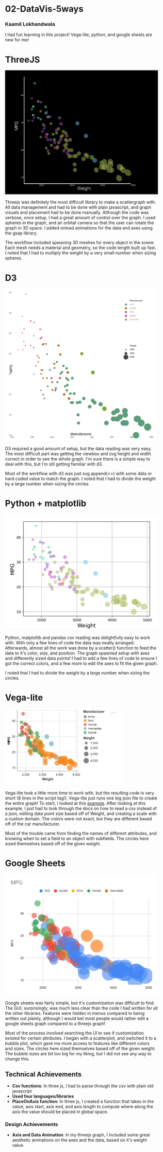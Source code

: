 # 02-DataVis-5ways
### Kaamil Lokhandwala

I had fun learning in this project! Vega-lite, python, and google sheets are new for me!

# ThreeJS
![threejs](img/threejs.png)

Threejs was definitely the most difficult library to make a scattergraph with. All data management and had to be done with plain javascript, and graph visuals and placement had to be done manually. Although the code was verbose, once setup, I had a great amount of control over the graph. I used spheres in the graph, and an orbital camera so that the user can rotate the graph in 3D space. I added onload animations for the data and axes using the gsap library. 

The workflow included spwaning 3D meshes for every object in the scene. Each mesh needs a material and geometry, so the code length built up fast. I noted that I had to multiply the weight by a very small number when sizing spheres.

# D3
![d3](img/d3.png)

D3 required a good amount of setup, but the data reading was very easy. The most difficult part was getting the viewbox and svg height and width correct in order to see the whole graph. I'm sure there is a simple way to deal with this, but I'm stll getting familiar with d3.

Most of the workflow with d3 was just svg.append(<>) with some data or hard coded value to match the graph. I noted that I had to divide the weight by a large number when sizing the circles.

# Python + matplotlib
![py](img/python_matplotlib.png)

Python, matplotlib and pandas csv reading was delightfully easy to work with. With only a few lines of code the data was neatly arranged. Afterwards, almost all the work was done by a scatter() function to feed the data to it's color, size, and position. The graph spawned setup with axes and differently sized data points! I had to add a few lines of code to ensure I got the correct colors, and a few more to edit the axes to fit the given graph.

I noted that I had to divide the weight by a large number when sizing the circles.

# Vega-lite
![vl](img/vegaLite.png)

Vega-lite took a little more time to work with, but the resulting code is very short (8 lines in the script tag!). Vega-lite just runs one big json file to create the entire graph! To start, I looked at this [example](https://vega.github.io/editor/#/examples/vega-lite/point_color_with_shape). After looking at this example, I just had to look through the docs on how to read a csv instead of a json, editing data point size based off of Weight, and creating a scale with a custom domain. The colors were not exact, but they are different based off of the car manufacturer.

Most of the trouble came from finding the names of different attributes, and knowing when to set a field to an object with subfields. The circles here sized themselves based off of the given weight.

# Google Sheets
![gs](img/googlesheets.png)

Google sheets was fairly simple, but it's customization was difficult to find. The GUI, surprisingly, was much less clear than the code I had written for all the other libraries. Features were hidden in menus compared to being written out plainly, although I would bet most people would rather edit a google sheets graph compared to a threejs graph!

Most of the process involved searching the UI to see if customization existed for certain attributes. I began with a scatterplot, and switched it to a bubble plot, which gave me more access to features like different colors and sizes. The circles here sized themselves based off of the given weight. The bubble sizes are bit too big for my liking, but I did not see any way to change this.

## Technical Achievements
- **Csv functions**: In three js, I had to parse through the csv with plain old javascript
- **Used four languages/libraries**
- **PlaceOnAxis function**: In three js, I created a function that takes in the value, axis start, axis end, and axis length to compute where along the axis the value should be placed in global space.

### Design Achievements
- **Axis and Data Animation**: In my threejs graph, I included some great aesthetic animations on the axes and the data, based on it's weight value. 
